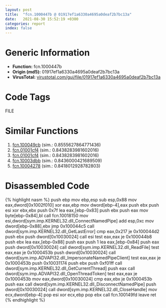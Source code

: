 ```yaml
---
layout: post
title:  "fcn.1000447b @ 01917ef1a6330a4695a0deaf2b7bc13a"
date:   2021-08-30 15:52:19 +0300
categories: report
index: false
---
```


# Generic Information
- **Function:** fcn.1000447b
- **Origin (md5):** 01917ef1a6330a4695a0deaf2b7bc13a
- **VirusTotal:** [virustotal.com/gui/file/01917ef1a6330a4695a0deaf2b7bc13a][virustotal_ref]

# Code Tags
<span class="tag" id="FILE">FILE</span>


# Similar Functions

1. [fcn.100049cb][similar_1_ref] (sim.: 0.8555627864771436)
2. [fcn.01001cf4][similar_2_ref] (sim.: 0.8438283981602016)
3. [fcn.01001cf4][similar_3_ref] (sim.: 0.8438283981602016)
4. [fcn.10003dbb][similar_4_ref] (sim.: 0.8436000421689509)
5. [fcn.10004278][similar_5_ref] (sim.: 0.8418012928782803)


# Disassembled Code

{% highlight nasm %}
push ebp
mov ebp,esp
sub esp,0x88
mov eax,dword[0x1002f010]
xor eax,ebp
mov dword[ebp-4],eax
push ebx
push esi
xor ebx,ebx
push 0x7f
lea eax,[ebp-0x83]
push ebx
push eax
mov byte[ebp-0x84],bl
call fcn.10018150
mov esi,dword[sym.imp.KERNEL32.dll_ConnectNamedPipe]
add esp,0xc
mov dword[ebp-0x88],ebx
jmp 0x100044c5
call dword[sym.imp.KERNEL32.dll_GetLastError]
cmp eax,0x217
je 0x100044d2
push ebx
push dword[0x10030024]
call esi
test eax,eax
je 0x100044b8
push ebx
lea eax,[ebp-0x88]
push eax
push 1
lea eax,[ebp-0x84]
push eax
push dword[0x10030024]
call dword[sym.imp.KERNEL32.dll_ReadFile]
test eax,eax
je 0x1000453b
push dword[0x10030024]
call dword[sym.imp.ADVAPI32.dll_ImpersonateNamedPipeClient]
test eax,eax
je 0x1000453b
push 0x10031174
push ebx
push 0xf01ff
call dword[sym.imp.KERNEL32.dll_GetCurrentThread]
push eax
call dword[sym.imp.ADVAPI32.dll_OpenThreadToken]
test eax,eax
je 0x1000453b
mov eax,dword[0x10030024]
cmp eax,ebx
je 0x1000453b
push eax
call dword[sym.imp.KERNEL32.dll_DisconnectNamedPipe]
push dword[0x10030024]
call dword[sym.imp.KERNEL32.dll_CloseHandle]
mov ecx,dword[ebp-4]
pop esi
xor ecx,ebp
pop ebx
call fcn.100149fd
leave 
ret 
{% endhighlight %}


[similar_1_ref]: /report/fcn.100049cb@01917ef1a6330a4695a0deaf2b7bc13a
[similar_2_ref]: /report/fcn.01001cf4@7be42d186738ec1816397d616de2cb9d
[similar_3_ref]: /report/fcn.01001cf4@bcf1729ded12dd6e2e4c565a6c795602
[similar_4_ref]: /report/fcn.10003dbb@01917ef1a6330a4695a0deaf2b7bc13a
[similar_5_ref]: /report/fcn.10004278@481b545f5c18f2fce1caac67ddc419e8
[virustotal_ref]: https://www.virustotal.com/gui/file/01917ef1a6330a4695a0deaf2b7bc13a